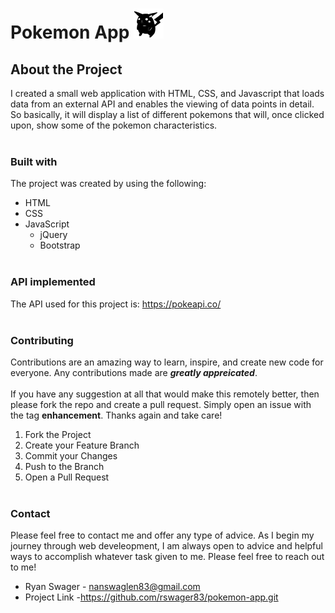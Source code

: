 # Pokemon App ![Image](img/icon.png) 
## **About the Project**
I created a small web application with HTML, CSS, and Javascript that loads data from an external API and enables the viewing of data points in detail. So basically, it will display a list of different pokemons that will, once clicked upon, show some of the pokemon characteristics.<br /><br />
### **Built with**
The project was created by using the following:
- HTML
- CSS
- JavaScript
  - jQuery
  - Bootstrap <br /><br />

### **API implemented**
The API used for this project is: https://pokeapi.co/ <br /><br />
### **Contributing**
Contributions are an amazing way to learn, inspire, and create new code for everyone. Any contributions made are ***greatly appreicated***. <br /><br />
If you have any suggestion at all that would make this remotely better, then please fork the repo and create a pull request. Simply open an issue with the tag **enhancement**. Thanks again and take care! 
<space>
1. Fork the Project
2. Create your Feature Branch 
3. Commit your Changes 
4. Push to the Branch 
5. Open a Pull Request <br /><br />
### **Contact**
Please feel free to contact me and offer any type of advice. As I begin my journey through web develeopment, I am always open to advice and helpful ways to accomplish whatever task given to me. Please feel free to reach out to me!
- Ryan Swager - nanswaglen83@gmail.com
- Project Link -https://github.com/rswager83/pokemon-app.git
